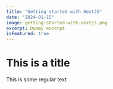 ```yaml
---
title: "Getting started with NextJS"
date: "2024-01-15"
image: getting-started-with-nextjs.png
excerpt: Dummy excerpt
isFeatured: true
---
```


# This is a title

This is some regular text
